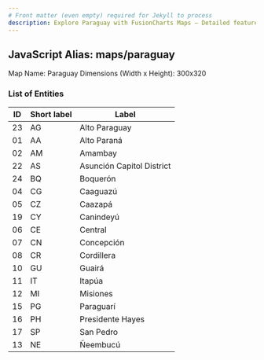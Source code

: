 ```yaml
---
# Front matter (even empty) required for Jekyll to process
description: Explore Paraguay with FusionCharts Maps – Detailed features for seamless integration. Try now & enhance your data visualization today! 
---
```


## JavaScript Alias: maps/paraguay

Map Name: Paraguay
Dimensions (Width x Height): 300x320





### List of Entities

ID | Short label | Label
---|---|---|
23|AG|Alto Paraguay
01|AA|Alto Paraná
02|AM|Amambay
22|AS|Asunción Capitol District
24|BQ|Boquerón
04|CG|Caaguazú
05|CZ|Caazapá
19|CY|Canindeyú
06|CE|Central
07|CN|Concepción
08|CR|Cordillera
10|GU|Guairá
11|IT|Itapúa
12|MI|Misiones
15|PG|Paraguarí
16|PH|Presidente Hayes
17|SP|San Pedro
13|NE|Ñeembucú

